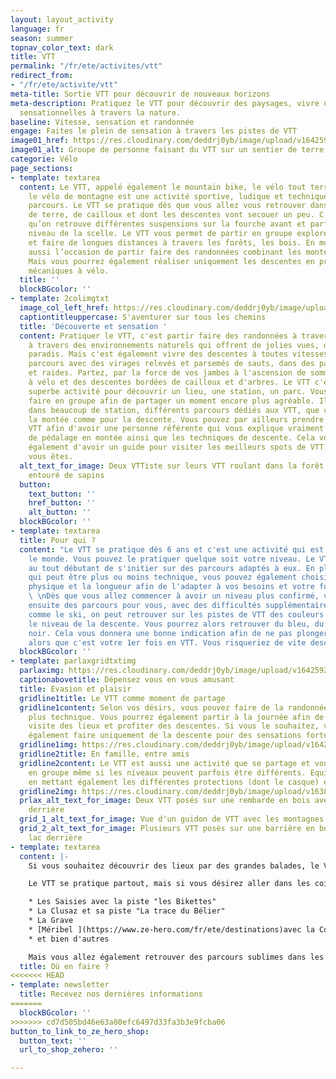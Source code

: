 ```yaml
---
layout: layout_activity
language: fr
season: summer
topnav_color_text: dark
title: VTT
permalink: "/fr/ete/activites/vtt"
redirect_from:
- "/fr/ete/activite/vtt"
meta-title: Sortie VTT pour découvrir de nouveaux horizons
meta-description: Pratiquez le VTT pour découvrir des paysages, vivre des descentes
  sensationnelles à travers la nature.
baseline: Vitesse, sensation et randonnée
engage: Faites le plein de sensation à travers les pistes de VTT
image01_href: https://res.cloudinary.com/deddrj0yb/image/upload/v1642592264/website/summer/lachlan-cruickshank-S9v_EPJfGys-unsplash_b5jpdh.jpg
image01_alt: Groupe de personne faisant du VTT sur un sentier de terre face à la montagne
categorie: Vélo
page_sections:
- template: textarea
  content: Le VTT, appelé également le mountain bike, le vélo tout terrain ou encore
    le vélo de montagne est une activité sportive, ludique et technique selon les
    parcours. Le VTT se pratique dès que vous allez vous retrouver dans des sentiers
    de terre, de cailloux et dont les descentes vont secouer un peu. C’est pour cela
    qu’on retrouve différentes suspensions sur la fourche avant et parfois aussi au
    niveau de la scelle. Le VTT vous permet de partir en groupe explorer la nature
    et faire de longues distances à travers les forêts, les bois. En montagne c’est
    aussi l’occasion de partir faire des randonnées combinant les montées et les descentes.
    Mais vous pourrez également réaliser uniquement les descentes en prenant les remontées
    mécaniques à vélo.
  title: ''
  blockBGcolor: ''
- template: 2colimgtxt
  image_col_left_href: https://res.cloudinary.com/deddrj0yb/image/upload/v1642592264/website/summer/tim-foster-qrIy8dBzCVU-unsplash_t0p4kh.jpg
  captiontitleuppercase: S'aventurer sur tous les chemins
  title: 'Découverte et sensation '
  content: Pratiquer le VTT, c'est partir faire des randonnées à travers la montagne,
    à travers des environnements naturels qui offrent de jolies vues, des coins de
    paradis. Mais c'est également vivre des descentes à toutes vitesses, passer des
    parcours avec des virages relevés et parsemés de sauts, dans des passages techniques
    et raides. Partez, par la force de vos jambes à l'ascension de sommets accessibles
    à vélo et des descentes bordées de cailloux et d'arbres. Le VTT c'est aussi une
    superbe activité pour découvrir un lieu, une station, un parc. Vous pouvez le
    faire en groupe afin de partager un moment encore plus agréable. Il existe aujourd'hui
    dans beaucoup de station, différents parcours dédiés aux VTT, que ce soit pour
    la montée comme pour la descente. Vous pouvez par ailleurs prendre un guide de
    VTT afin d'avoir une personne référente qui vous explique vraiment les différences
    de pédalage en montée ainsi que les techniques de descente. Cela vous permettra
    également d'avoir un guide pour visiter les meilleurs spots de VTT du lieu où
    vous êtes.
  alt_text_for_image: Deux VTTiste sur leurs VTT roulant dans la forêt sur un chemin
    entouré de sapins
  button:
    text_button: ''
    href_button: ''
    alt_button: ''
  blockBGcolor: ''
- template: textarea
  title: Pour qui ?
  content: "Le VTT se pratique dès 6 ans et c'est une activité qui est ouverte à tout
    le monde. Vous pouvez le pratiquer quelque soit votre niveau. Le VTT va permettre
    au tout débutant de s'initier sur des parcours adaptés à eux. En plus du parcours
    qui peut être plus ou moins technique, vous pouvez également choisir la difficulté
    physique et la longueur afin de l'adapter à vos besoins et votre forme physique.
    \ \nDès que vous allez commencer à avoir un niveau plus confirmé, vous trouverez
    ensuite des parcours pour vous, avec des difficultés supplémentaires.\n\nTout
    comme le ski, on peut retrouver sur les pistes de VTT des couleurs afin d'annoncer
    le niveau de la descente. Vous pourrez alors retrouver du bleu, du rouge et du
    noir. Cela vous donnera une bonne indication afin de ne pas plonger dans une noire
    alors que c'est votre 1er fois en VTT. Vous risqueriez de vite descendre du VTT."
  blockBGcolor: ''
- template: parlaxgridtxtimg
  parlaximg: https://res.cloudinary.com/deddrj0yb/image/upload/v1642592263/website/summer/pexels-daniel-frank-10883501_bmmpot.jpg
  captionabovetitle: Dépensez vous en vous amusant
  title: Evasion et plaisir
  gridline1title: Le VTT comme moment de partage
  gridline1content: Selon vos désirs, vous pouvez faire de la randonnée plaisir ou
    plus technique. Vous pourrez également partir à la journée afin de faire une vraie
    visite des lieux et profiter des descentes. Si vous le souhaitez, vous pouvez
    également faire uniquement de la descente pour des sensations fortes.
  gridline1img: https://res.cloudinary.com/deddrj0yb/image/upload/v1642592263/website/summer/pexels-eberhard-grossgasteiger-5274203_pvfoq7.jpg
  gridline2title: En famille, entre amis
  gridline2content: Le VTT est aussi une activité que se partage et vous pouvez partir
    en groupe même si les niveaux peuvent parfois être différents. Equipez vous pour,
    en mettant également les différentes protections (dont le casque) et partez rouler.
  gridline2img: https://res.cloudinary.com/deddrj0yb/image/upload/v1638824911/website/summer/tom-conway-dU2HDmE_tgw-unsplash_pqlalr.jpg
  prlax_alt_text_for_image: Deux VTT posés sur une rembarde en bois avec les montagnes
    derrière
  grid_1_alt_text_for_image: Vue d'un guidon de VTT avec les montagnes au loin
  grid_2_alt_text_for_image: Plusieurs VTT posés sur une barrière en bois avec un
    lac derrière
- template: textarea
  content: |-
    Si vous souhaitez découvrir des lieux par des grandes balades, le VTT est l'activité parfaite. Si vous désirez travailler vos jambes, votre cardio tout en aimant la vitesse, et les sensations fortes alors le VTT est la discipline parfaite.

    Le VTT se pratique partout, mais si vous désirez aller dans les coins en France où la pratique est importante, où le lieu permet des balades incroyables, suivez notre guide ! Beaucoup de stations proposent un panel de parcours avec des supers aménagements, tels que :

    * Les Saisies avec la piste "les Bikettes"
    * La Clusaz et sa piste "La trace du Bélier"
    * La Grave
    * [Méribel ](https://www.ze-hero.com/fr/ete/destinations)avec la Corbassière
    * et bien d'autres

    Mais vous allez également retrouver des parcours sublimes dans les Cévennes, dans [l'Esterel ](https://www.ze-hero.com/fr/ete/destinations/alpes-maritimes)et vers le Roquebrune, dans le [Mercantour](https://www.ze-hero.com/fr/ete/destinations/alpes-maritimes), dans le Jura...
  title: Où en faire ?
<<<<<<< HEAD
- template: newsletter
  title: Recevez nos dernières informations
=======
  blockBGcolor: ''
>>>>>>> cd7d505bd46e63a80efc6497d33fa3b3e9fcba06
button_to_link_to_ze_hero_shop:
  button_text: ''
  url_to_shop_zehero: ''

---
```

